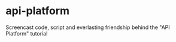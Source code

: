 # api-platform
Screencast code, script and everlasting friendship behind the "API Platform" tutorial
